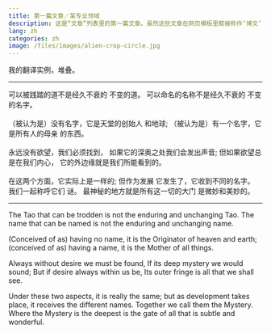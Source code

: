 ```yaml
---
title: 第一篇文章／某专业领域
description: 这是“文章“列表里的第一篇文章。虽然这些文章在网页模板里都被称作‘博文’，你不一定要规律地发表博文，而是可以利用这个位置编辑Portfolio，展示某领域的翻译实例，还可以加上几句评论。
lang: zh
categories: zh
image: /files/images/alien-crop-circle.jpg
---
```


我的翻译实例，堆叠。

---

可以被践踏的道不是经久不衰的
不变的道。 可以命名的名称不是经久不衰的
不变的名字。
<br><br>
（被认为是）没有名字，它是天堂的创始人
和地球; （被认为是）有一个名字，它是所有人的母亲
的东西。
<br><br>
永远没有欲望，我们必须找到，
如果它的深奥之处我们会发出声音;
但如果欲望总是在我们内心，
它的外边缘就是我们所能看到的。
<br><br>
在这两个方面，它实际上是一样的; 但作为发展
它发生了，它收到不同的名字。 我们一起称呼它们
谜。 最神秘的地方就是所有这一切的大门
是微妙和美妙的。

---

The Tao that can be trodden is not the enduring and
unchanging Tao. The name that can be named is not the enduring and
unchanging name.

(Conceived of as) having no name, it is the Originator of heaven
and earth; (conceived of as) having a name, it is the Mother of all
things.

Always without desire we must be found,
If its deep mystery we would sound;
But if desire always within us be,
Its outer fringe is all that we shall see.

Under these two aspects, it is really the same; but as development
takes place, it receives the different names. Together we call them
the Mystery. Where the Mystery is the deepest is the gate of all that
is subtle and wonderful.
